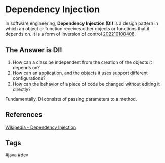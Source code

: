 # Dependency Injection

In software engineering, **Dependency Injection (DI)** is a design pattern in which an object or function receives other objects or functions that it depends on. It is a form of inversion of control [202210100408](../202210100408).   

## The Answer is DI!
1. How can a class be independent from the creation of the objects it depends on?  
2. How can an application, and the objects it uses support different configurations?  
3. How can the behavior of a piece of code be changed without editing it directly?  

Fundamentally, DI consists of passing parameters to a method.  

## References
[Wikipedia - Dependency Injection](https://en.wikipedia.org/wiki/Dependency_injection)
## Tags
#java #dev
